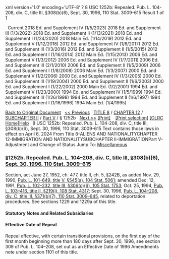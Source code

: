 xml version='1.0' encoding='UTF-8' ?
8 USC 1252b: Repealed. Pub. L. 104-208, div. C, title III, §308(b)(6), Sept. 30, 1996, 110 Stat. 3009-615
 Result 1 of 1
 
  
  Current
2018 Ed. and Supplement IV (1/5/2023)
2018 Ed. and Supplement III (1/3/2022)
2018 Ed. and Supplement II (1/13/2021)
2018 Ed. and Supplement I (1/24/2020)
2018 Main Ed. (1/14/2019)
2012 Ed. and Supplement V (1/12/2018)
2012 Ed. and Supplement IV (1/6/2017)
2012 Ed. and Supplement III (1/3/2016)
2012 Ed. and Supplement II (1/5/2015)
2012 Ed. and Supplement I (1/16/2014)
2012 Main Ed. (1/15/2013)
2006 Ed. and Supplement V (1/3/2012)
2006 Ed. and Supplement IV (1/7/2011)
2006 Ed. and Supplement III (2/1/2010)
2006 Ed. and Supplement II (1/5/2009)
2006 Ed. and Supplement I (1/8/2008)
2006 Main Ed. (1/3/2007)
2000 Ed. and Supplement V (1/2/2006)
2000 Ed. and Supplement IV (1/3/2005)
2000 Ed. and Supplement III (1/19/2004)
2000 Ed. and Supplement II (1/6/2003)
2000 Ed. and Supplement I (1/22/2002)
2000 Main Ed. (1/2/2001)
1994 Ed. and Supplement V (1/23/2000)
1994 Ed. and Supplement IV (1/5/1999)
1994 Ed. and Supplement III (1/26/1998)
1994 Ed. and Supplement II (1/6/1997)
1994 Ed. and Supplement I (1/16/1996)
1994 Main Ed. (1/4/1995)
  
 
  
[Back to Original Document](/view.xhtml;jsessionid=27F9CB97814C24F4B1CD75CE779AFEBA)
 
[<< Previous](#)
  
 [TITLE 8](/view.xhtml;jsessionid=27F9CB97814C24F4B1CD75CE779AFEBA?req=granuleid%3AUSC-prelim-title8&saved=%7CZ3JhbnVsZWlkOlVTQy1wcmVsaW0tdGl0bGU4LXNlY3Rpb24xMjUyYg%3D%3D%7C%7C%7C0%7Cfalse%7Cprelim&edition=prelim) / [CHAPTER 12](/view.xhtml;jsessionid=27F9CB97814C24F4B1CD75CE779AFEBA?req=granuleid%3AUSC-prelim-title8-chapter12&saved=%7CZ3JhbnVsZWlkOlVTQy1wcmVsaW0tdGl0bGU4LXNlY3Rpb24xMjUyYg%3D%3D%7C%7C%7C0%7Cfalse%7Cprelim&edition=prelim) / [SUBCHAPTER II](/view.xhtml;jsessionid=27F9CB97814C24F4B1CD75CE779AFEBA?req=granuleid%3AUSC-prelim-title8-chapter12-subchapter2&saved=%7CZ3JhbnVsZWlkOlVTQy1wcmVsaW0tdGl0bGU4LXNlY3Rpb24xMjUyYg%3D%3D%7C%7C%7C0%7Cfalse%7Cprelim&edition=prelim) / [Part V](/view.xhtml;jsessionid=27F9CB97814C24F4B1CD75CE779AFEBA?req=granuleid%3AUSC-prelim-title8-chapter12-subchapter2-part5&saved=%7CZ3JhbnVsZWlkOlVTQy1wcmVsaW0tdGl0bGU4LXNlY3Rpb24xMjUyYg%3D%3D%7C%7C%7C0%7Cfalse%7Cprelim&edition=prelim) / § 1252b
  
 [Next >>](#)
[[Print]](#)
   
 [[Print selection]](#)
[[OLRC Home]](/browse.xhtml;jsessionid=27F9CB97814C24F4B1CD75CE779AFEBA)[Help](/navHelp.xhtml;jsessionid=27F9CB97814C24F4B1CD75CE779AFEBA)
 
8 USC 1252b: Repealed. Pub. L. 104-208, div. C, title III, §308(b)(6), Sept. 30, 1996, 110 Stat. 3009-615
Text contains those laws in effect on April 6, 2024
From Title 8-ALIENS AND NATIONALITYCHAPTER 12-IMMIGRATION AND NATIONALITYSUBCHAPTER II-IMMIGRATIONPart V-Adjustment and Change of Status
Jump To: [Miscellaneous](#miscellaneous-note)
### §1252b. Repealed. [Pub. L. 104–208, div. C, title III, §308(b)(6), Sept. 30, 1996, 110 Stat. 3009–615](/statviewer.htm?volume=110&page=3009-615)
Section, act June 27, 1952, ch. 477, title II, ch. 5, §242B, as added Nov. 29, 1990, [Pub. L. 101–649, title V, §545(a), 104 Stat. 5061](/statviewer.htm?volume=104&page=5061); amended Dec. 12, 1991, [Pub. L. 102–232, title III, §306(c)(6), 105 Stat. 1753](/statviewer.htm?volume=105&page=1753); Oct. 25, 1994, [Pub. L. 103–416, title II, §219(i), 108 Stat. 4317](/statviewer.htm?volume=108&page=4317); Sept. 30, 1996, [Pub. L. 104–208, div. C, title III, §371(b)(7), 110 Stat. 3009–645](/statviewer.htm?volume=110&page=3009-645), related to deportation procedures. See sections 1229 and 1229a of this title.
  
#### **Statutory Notes and Related Subsidiaries**
#### Effective Date of Repeal
Repeal effective, with certain transitional provisions, on the first day of the first month beginning more than 180 days after Sept. 30, 1996, see section 309 of Pub. L. 104–208, set out as an Effective Date of 1996 Amendments note under section 1101 of this title.
